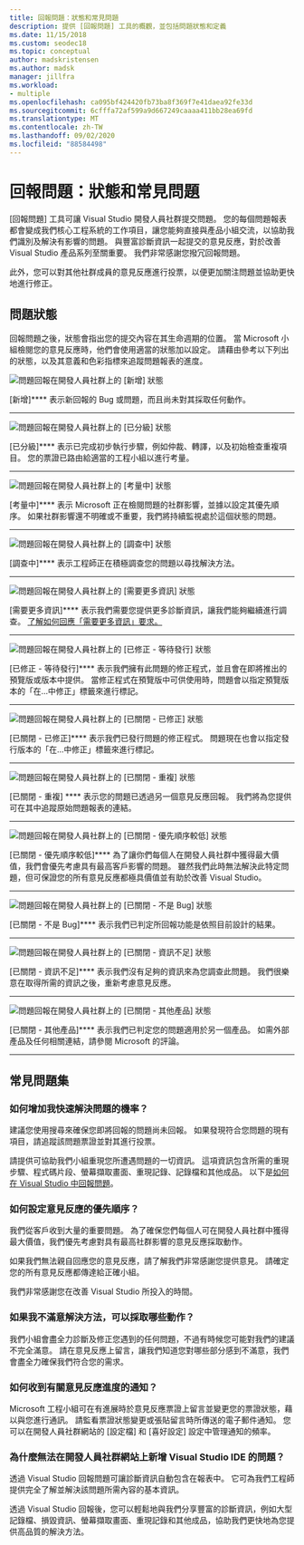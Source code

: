 ```yaml
---
title: 回報問題：狀態和常見問題
description: 提供 [回報問題] 工具的概觀，並包括問題狀態和定義
ms.date: 11/15/2018
ms.custom: seodec18
ms.topic: conceptual
author: madskristensen
ms.author: madsk
manager: jillfra
ms.workload:
- multiple
ms.openlocfilehash: ca095bf424420fb73ba8f369f7e41daea92fe33d
ms.sourcegitcommit: 6cfffa72af599a9d667249caaaa411bb28ea69fd
ms.translationtype: MT
ms.contentlocale: zh-TW
ms.lasthandoff: 09/02/2020
ms.locfileid: "88584498"
---
```

# <a name="report-a-problem-states-and-faq"></a>回報問題：狀態和常見問題

[回報問題] 工具可讓 Visual Studio 開發人員社群提交問題。 您的每個問題報表都會變成我們核心工程系統的工作項目，讓您能夠直接與產品小組交流，以協助我們識別及解決有影響的問題。 與豐富診斷資訊一起提交的意見反應，對於改善 Visual Studio 產品系列至關重要。 我們非常感謝您撥冗回報問題。

此外，您可以對其他社群成員的意見反應進行投票，以便更加關注問題並協助更快地進行修正。

## <a name="problem-status"></a>問題狀態

回報問題之後，狀態會指出您的提交內容在其生命週期的位置。 當 Microsoft 小組檢閱您的意見反應時，他們會使用適當的狀態加以設定。  請藉由參考以下列出的狀態，以及其意義和色彩指標來追蹤問題報表的進度。

![問題回報在開發人員社群上的 [新增] 狀態](../ide/media/ProblemStates/New.jpg)

[新增]**** 表示新回報的 Bug 或問題，而且尚未對其採取任何動作。

- - -

![問題回報在開發人員社群上的 [已分級] 狀態](../ide/media/ProblemStates/Triaged.jpg)

[已分級]**** 表示已完成初步執行步驟，例如仲裁、轉譯，以及初始檢查重複項目。 您的票證已路由給適當的工程小組以進行考量。

- - -

![問題回報在開發人員社群上的 [考量中] 狀態](../ide/media/ProblemStates/UnderConsideration.jpg)

[考量中]**** 表示 Microsoft 正在檢閱問題的社群影響，並據以設定其優先順序。 如果社群影響還不明確或不重要，我們將持續監視處於這個狀態的問題。

- - -

![問題回報在開發人員社群上的 [調查中] 狀態](../ide/media/ProblemStates/UnderInvestigation.jpg)

[調查中]**** 表示工程師正在積極調查您的問題以尋找解決方法。

- - -

![問題回報在開發人員社群上的 [需要更多資訊] 狀態](../ide/media/ProblemStates/NeedMoreInfo.jpg)

[需要更多資訊]**** 表示我們需要您提供更多診斷資訊，讓我們能夠繼續進行調查。  [了解如何回應「需要更多資訊」要求。](./how-to-report-a-problem-with-visual-studio.md#when-further-information-is-needed)

- - -

![問題回報在開發人員社群上的 [已修正 - 等待發行] 狀態](../ide/media/ProblemStates/FixedPendingRelease.jpg)

[已修正 - 等待發行]**** 表示我們擁有此問題的修正程式，並且會在即將推出的預覽版或版本中提供。  當修正程式在預覽版中可供使用時，問題會以指定預覽版本的「在...中修正」標籤來進行標記。

- - -

![問題回報在開發人員社群上的 [已關閉 - 已修正] 狀態](../ide/media/ProblemStates/ClosedFixed.jpg)

[已關閉 - 已修正]**** 表示我們已發行問題的修正程式。 問題現在也會以指定發行版本的「在...中修正」標籤來進行標記。

- - -

![問題回報在開發人員社群上的 [已關閉 - 重複] 狀態](../ide/media/ProblemStates/ClosedDuplicate.jpg)

[已關閉 - 重複] **** 表示您的問題已透過另一個意見反應回報。 我們將為您提供可在其中追蹤原始問題報表的連結。

- - -

![問題回報在開發人員社群上的 [已關閉 - 優先順序較低] 狀態](../ide/media/ProblemStates/ClosedLowerPriority.jpg)

[已關閉 - 優先順序較低]**** 為了讓你們每個人在開發人員社群中獲得最大價值，我們會優先考慮具有最高客戶影響的問題。 雖然我們此時無法解決此特定問題，但可保證您的所有意見反應都極具價值並有助於改善 Visual Studio。

- - -

![問題回報在開發人員社群上的 [已關閉 - 不是 Bug] 狀態](../ide/media/ProblemStates/ClosedNotABug.jpg)

[已關閉 - 不是 Bug]**** 表示我們已判定所回報功能是依照目前設計的結果。

- - -

![問題回報在開發人員社群上的 [已關閉 - 資訊不足] 狀態](../ide/media/ProblemStates/ClosedNotEnoughInfo.jpg)

[已關閉 - 資訊不足]**** 表示我們沒有足夠的資訊來為您調查此問題。 我們很樂意在取得所需的資訊之後，重新考慮意見反應。

- - -

![問題回報在開發人員社群上的 [已關閉 - 其他產品] 狀態](../ide/media/ProblemStates/ClosedOtherProduct.jpg)

[已關閉 - 其他產品]**** 表示我們已判定您的問題適用於另一個產品。 如需外部產品及任何相關連結，請參閱 Microsoft 的評論。

- - -

## <a name="faq"></a>常見問題集

### <a name="how-can-i-increase-the-chance-of-my-problem-getting-resolved-quickly"></a>如何增加我快速解決問題的機率？

建議您使用搜尋來確保您即將回報的問題尚未回報。 如果發現符合您問題的現有項目，請追蹤該問題票證並對其進行投票。

請提供可協助我們小組重現您所遭遇問題的一切資訊。  這項資訊包含所需的重現步驟、程式碼片段、螢幕擷取畫面、重現記錄、記錄檔和其他成品。  以下是[如何在 Visual Studio 中回報問題](./how-to-report-a-problem-with-visual-studio.md)。

### <a name="how-is-my-feedback-prioritized"></a>如何設定意見反應的優先順序？

我們從客戶收到大量的重要問題。 為了確保您們每個人可在開發人員社群中獲得最大價值，我們優先考慮對具有最高社群影響的意見反應採取動作。

如果我們無法親自回應您的意見反應，請了解我們非常感謝您提供意見。 請確定您的所有意見反應都傳達給正確小組。

我們非常感謝您在改善 Visual Studio 所投入的時間。

### <a name="what-actions-can-i-take-if-im-not-satisfied-with-the-resolution"></a>如果我不滿意解決方法，可以採取哪些動作？

我們小組會盡全力診斷及修正您遇到的任何問題，不過有時候您可能對我們的建議不完全滿意。 請在意見反應上留言，讓我們知道您對哪些部分感到不滿意，我們會盡全力確保我們符合您的需求。

### <a name="how-will-i-get-notified-of-progress-on-my-feedback"></a>如何收到有關意見反應進度的通知？

Microsoft 工程小組可在有進展時於意見反應票證上留言並變更您的票證狀態，藉以與您進行通訊。 請監看票證狀態變更或張貼留言時所傳送的電子郵件通知。  您可以在開發人員社群網站的 [設定檔] 和 [喜好設定] 設定中管理通知的頻率。

### <a name="why-cant-i-add-a-problem-for-visual-studio-ide-on-the-developer-community-website"></a>為什麼無法在開發人員社群網站上新增 Visual Studio IDE 的問題？

透過 Visual Studio 回報問題可讓診斷資訊自動包含在報表中。 它可為我們工程師提供完全了解並解決該問題所需內容的基本資訊。

透過 Visual Studio 回報後，您可以輕鬆地與我們分享豐富的診斷資訊，例如大型記錄檔、損毀資訊、螢幕擷取畫面、重現記錄和其他成品，協助我們更快地為您提供高品質的解決方法。
